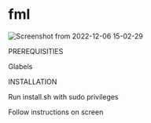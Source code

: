 # fml

![Screenshot from 2022-12-06 15-02-29](https://user-images.githubusercontent.com/91657147/205932809-83940cc8-6caf-4797-9e11-842bda4d31c0.png)


PREREQUISITIES

Glabels



INSTALLATION

Run install.sh with sudo privileges

Follow instructions on screen

